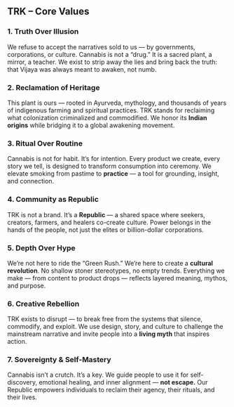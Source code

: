 ## **TRK – Core Values**

### **1. Truth Over Illusion**

We refuse to accept the narratives sold to us — by governments, corporations, or culture. Cannabis is not a “drug.” It is a sacred plant, a mirror, a teacher. We exist to strip away the lies and bring back the truth: that Vijaya was always meant to awaken, not numb.

### **2. Reclamation of Heritage**

This plant is ours — rooted in Ayurveda, mythology, and thousands of years of indigenous farming and spiritual practices. TRK stands for reclaiming what colonization criminalized and commodified. We honor its **Indian origins** while bridging it to a global awakening movement.

### **3. Ritual Over Routine**

Cannabis is not for habit. It’s for intention. Every product we create, every story we tell, is designed to transform consumption into ceremony. We elevate smoking from pastime to **practice** — a tool for grounding, insight, and connection.

### **4. Community as Republic**

TRK is not a brand. It’s a **Republic** — a shared space where seekers, creators, farmers, and healers co-create culture. Power belongs in the hands of the people, not just the elites or billion-dollar corporations.

### **5. Depth Over Hype**

We’re not here to ride the “Green Rush.” We’re here to create a **cultural revolution**. No shallow stoner stereotypes, no empty trends. Everything we make — from content to product drops — reflects layered meaning, mythos, and purpose.

### **6. Creative Rebellion**

TRK exists to disrupt — to break free from the systems that silence, commodify, and exploit. We use design, story, and culture to challenge the mainstream narrative and invite people into a **living myth** that inspires action.

### **7. Sovereignty & Self-Mastery**

Cannabis isn’t a crutch. It’s a key. We guide people to use it for self-discovery, emotional healing, and inner alignment — **not escape.** Our Republic empowers individuals to reclaim their agency, their rituals, and their lives.